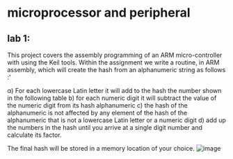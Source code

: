 # microprocessor and peripheral

## lab 1:

This project covers the assembly programming of an ARM micro-controller with
using the Keil tools. Within the assignment we write a routine, in ARM assembly, which will create the
hash from an alphanumeric string as follows :'

α) For each lowercase Latin letter it will add to the hash the number shown in
the following table
b) for each numeric digit it will subtract the value of the numeric digit from its hash
alphanumeric
c) the hash of the alphanumeric is not affected by any element of
the hash of the alphanumeric that is not a lowercase Latin letter or a numeric digit
d) add up the numbers in the hash until you arrive at a single digit number and
calculate its factor.

The final hash will be stored in a memory location of your choice.
![image](https://user-images.githubusercontent.com/69098448/230342479-2fe2781a-022b-434c-ba2c-2003edce35e5.png)


